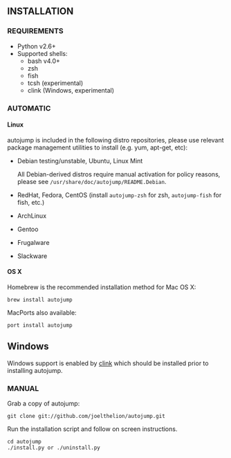 ## INSTALLATION

### REQUIREMENTS

- Python v2.6+
- Supported shells:
    - bash v4.0+
    - zsh
    - fish
    - tcsh (experimental)
    - clink (Windows, experimental)

### AUTOMATIC

#### Linux

autojump is included in the following distro repositories, please use relevant
package management utilities to install (e.g. yum, apt-get, etc):

- Debian testing/unstable, Ubuntu, Linux Mint

    All Debian-derived distros require manual activation for policy reasons,
    please see `/usr/share/doc/autojump/README.Debian`.

- RedHat, Fedora, CentOS (install `autojump-zsh` for zsh, `autojump-fish` for
  fish, etc.)
- ArchLinux
- Gentoo
- Frugalware
- Slackware

#### OS X

Homebrew is the recommended installation method for Mac OS X:

    brew install autojump

MacPorts also available:

    port install autojump

## Windows

Windows support is enabled by [clink](https://code.google.com/p/clink/) which
should be installed prior to installing autojump.

### MANUAL

Grab a copy of autojump:

    git clone git://github.com/joelthelion/autojump.git

Run the installation script and follow on screen instructions.

    cd autojump
    ./install.py or ./uninstall.py
